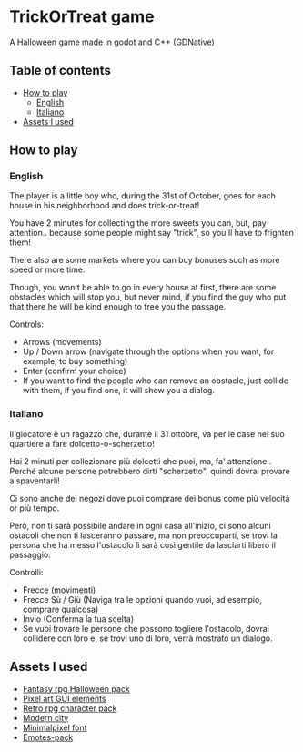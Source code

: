 # TrickOrTreat game

A Halloween game made in godot and C++ (GDNative)

## Table of contents

+ [How to play](#How-to-play)
  + [English](#English)
  + [Italiano](#Italiano)
+ [Assets I used](#Assets-I-used)

## How to play

### English

The player is a little boy who, during the 31st of October, goes for each house in his neighborhood and does trick-or-treat!<br>

You have 2 minutes for collecting the more sweets you can, but, pay attention.. because some people might say "trick", so you'll have to frighten them!<br>

There also are some markets where you can buy bonuses such as more speed or more time.<br>

Though, you won't be able to go in every house at first, there are some obstacles which will stop you, but never mind, if you find the guy who put that there he will be kind enough to free you the passage.<br>

Controls:<br>
- Arrows (movements)
- Up / Down arrow (navigate through the options when you want, for example, to buy something)
- Enter (confirm your choice)
- If you want to find the people who can remove an obstacle, just collide with them, if you find one, it will show you a dialog.

### Italiano

Il giocatore è un ragazzo che, durante il 31 ottobre, va per le case nel suo quartiere a fare dolcetto-o-scherzetto!<br>

Hai 2 minuti per collezionare più dolcetti che puoi, ma, fa' attenzione.. Perché alcune persone potrebbero dirti "scherzetto", quindi dovrai provare a spaventarli!<br>

Ci sono anche dei negozi dove puoi comprare dei bonus come più velocità or più tempo.<br>

Però, non ti sarà possibile andare in ogni casa all'inizio, ci sono alcuni ostacoli che non ti lasceranno passare, ma non preoccuparti, se trovi la persona che ha messo l'ostacolo lì sarà così gentile da lasciarti libero il passaggio.<br>

Controlli:<br>
- Frecce (movimenti)
- Frecce Sù / Giù (Naviga tra le opzioni quando vuoi, ad esempio, comprare qualcosa)
- Invio (Conferma la tua scelta)
- Se vuoi trovare le persone che possono togliere l'ostacolo, dovrai collidere con loro e, se trovi uno di loro, verrà mostrato un dialogo.

## Assets I used

+ [Fantasy rpg Halloween pack](https://franuka.itch.io/fantasy-rpg-halloween-pack)
+ [Pixel art GUI elements](https://mounirtohami.itch.io/pixel-art-gui-elements)
+ [Retro rpg character pack](https://parabellum-games.itch.io/retro-rpg-character-pack)
+ [Modern city](https://emily2.itch.io/modern-city)
+ [Minimalpixel font](https://mounirtohami.itch.io/minimalpixel-font?download)
+ [Emotes-pack](https://www.kenney.nl/assets/emotes-pack)